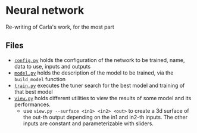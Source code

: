 # Neural network

Re-writing of Carla's work, for the most part

## Files

- [`config.py`](config.py) holds the configuration of the network to be trained, name, data to use, inputs and outputs
- [`model.py`](model.py) holds the description of the model to be trained, via the `build_model` function
- [`train.py`](train.py) executes the tuner search for the best model and training of that best model
- [`view.py`](view.py) holds different utilities to view the results of some model and its performances.
    - use `view.py --surface <in1> <in2> <out>` to create a 3d surface of the out-th output depending on the in1 and in2-th inputs. The other inputs are constant and parameterizable with sliders.